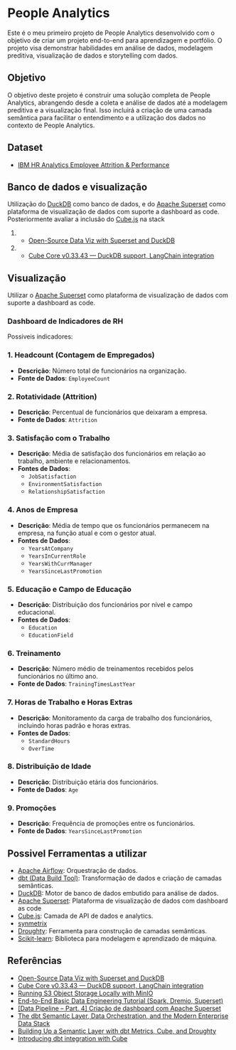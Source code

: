 # People Analytics

Este é o meu primeiro projeto de People Analytics desenvolvido com o objetivo de criar um projeto end-to-end para aprendizagem e portfólio. O projeto visa demonstrar habilidades em análise de dados, modelagem preditiva, visualização de dados e storytelling com dados.

## Objetivo

O objetivo deste projeto é construir uma solução completa de People Analytics, abrangendo desde a coleta e análise de dados até a modelagem preditiva e a visualização final. Isso incluirá a criação de uma camada semântica para facilitar o entendimento e a utilização dos dados no contexto de People Analytics.

## Dataset

- [IBM HR Analytics Employee Attrition & Performance](https://www.kaggle.com/datasets/pavansubhasht/ibm-hr-analytics-attrition-dataset)

## Banco de dados e visualização

Utilização do [DuckDB](https://duckdb.org/) como banco de dados, e do [Apache Superset](https://superset.apache.org/) como plataforma de visualização de dados com suporte a dashboard as code. Posteriormente avaliar a inclusão do [Cube.js](https://cube.dev/) na stack

1) - [Open-Source Data Viz with Superset and DuckDB](https://jorritsandbrink.substack.com/p/open-source-data-viz-with-superset)

2) - [Cube Core v0.33.43 — DuckDB support, LangChain integration](https://cube.dev/blog/cube-core-v0-33-43-duckdb-support-langchain-integration)

## Visualização

Utilizar o [Apache Superset](https://superset.apache.org/) como plataforma de visualização de dados com suporte a dashboard as code.

### Dashboard de Indicadores de RH

Possiveis indicadores:

### 1. Headcount (Contagem de Empregados)
- **Descrição**: Número total de funcionários na organização.
- **Fonte de Dados**: `EmployeeCount`

### 2. Rotatividade (Attrition)
- **Descrição**: Percentual de funcionários que deixaram a empresa.
- **Fonte de Dados**: `Attrition`

### 3. Satisfação com o Trabalho
- **Descrição**: Média de satisfação dos funcionários em relação ao trabalho, ambiente e relacionamentos.
- **Fontes de Dados**:
  - `JobSatisfaction`
  - `EnvironmentSatisfaction`
  - `RelationshipSatisfaction`

### 4. Anos de Empresa
- **Descrição**: Média de tempo que os funcionários permanecem na empresa, na função atual e com o gestor atual.
- **Fontes de Dados**:
  - `YearsAtCompany`
  - `YearsInCurrentRole`
  - `YearsWithCurrManager`
  - `YearsSinceLastPromotion`

### 5. Educação e Campo de Educação
- **Descrição**: Distribuição dos funcionários por nível e campo educacional.
- **Fontes de Dados**:
  - `Education`
  - `EducationField`

### 6. Treinamento
- **Descrição**: Número médio de treinamentos recebidos pelos funcionários no último ano.
- **Fonte de Dados**: `TrainingTimesLastYear`

### 7. Horas de Trabalho e Horas Extras
- **Descrição**: Monitoramento da carga de trabalho dos funcionários, incluindo horas padrão e horas extras.
- **Fontes de Dados**:
  - `StandardHours`
  - `OverTime`

### 8. Distribuição de Idade
- **Descrição**: Distribuição etária dos funcionários.
- **Fonte de Dados**: `Age`

### 9. Promoções
- **Descrição**: Frequência de promoções entre os funcionários.
- **Fonte de Dados**: `YearsSinceLastPromotion`


## Possivel Ferramentas a utilizar

- [Apache Airflow](https://airflow.apache.org/): Orquestração de dados.
- [dbt (Data Build Tool)](https://www.getdbt.com/): Transformação de dados e criação de camadas semânticas.
- [DuckDB](https://duckdb.org/): Motor de banco de dados embutido para análise de dados.
- [Apache Superset](https://superset.apache.org/): Plataforma de visualização de dados com dashboard as code
- [Cube.js](https://cube.dev/): Camada de API de dados e analytics.
- [synmetrix](https://github.com/synmetrix/synmetrix)
- [Droughty](https://pypi.org/project/droughty/): Ferramenta para construção de camadas semânticas.
- [Scikit-learn](https://scikit-learn.org/stable/): Biblioteca para modelagem e aprendizado de máquina.

## Referências

- [Open-Source Data Viz with Superset and DuckDB](https://jorritsandbrink.substack.com/p/open-source-data-viz-with-superset)
- [Cube Core v0.33.43 — DuckDB support, LangChain integration](https://cube.dev/blog/cube-core-v0-33-43-duckdb-support-langchain-integration)
- [Running S3 Object Storage Locally with MinIO](https://simonjcarr.medium.com/running-s3-object-storage-locally-with-minio-f50540ffc239)
- [End-to-End Basic Data Engineering Tutorial (Spark, Dremio, Superset)](https://dev.to/alexmercedcoder/end-to-end-basic-data-engineering-tutorial-spark-dremio-superset-2hgi)
- [[Data Pipeline – Part. 4] Criação de dashboard com Apache Superset](https://thedataengineer.com.br/2021/01/04/data-pipeline-part-4-criacao-de-dashboard-com-apache-superset/)
- [The dbt Semantic Layer, Data Orchestration, and the Modern Enterprise Data Stack](https://blog.rittmananalytics.com/the-dbt-semantic-layer-data-orchestration-and-the-modern-enterprise-data-stack-78d9d9ed5c18)
- [Building Up a Semantic Layer with dbt Metrics, Cube, and Droughty](https://odupuis.medium.com/building-up-a-semantic-layer-with-dbt-metrics-cube-and-droughty-2a61b01517a6)
- [Introducing dbt integration with Cube](https://cube.dev/blog/introducing-dbt-integration-with-cube)



